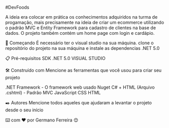 #DevFoods

A ideia era colocar em prática os conhecimentos adquiridos na turma de progamação, mais precisamente na ideia de 
criar um ecommerce utilizando o padrão MVC e Entity Framework para cadastro de clientes na base de dados.
O projeto também contém um home page com login e cardápio. 

🚀 Começando
É necessário ter o visual studio na sua máquina.
clone o repositório do projeto na sua máquina e instale as dependencias .NET 5.0
 

📋 Pré-requisitos
SDK .NET 5.0
VISUAL STUDIO


🛠️ Construído com
Mencione as ferramentas que você usou para criar seu projeto

.NET Framework - O framework web usado
 Nuget 
 C# + HTML (Arquivo .cshtml) - Padrão MVC
JavaScript
CSS
HTML

✒️ Autores
Mencione todos aqueles que ajudaram a levantar o projeto desde o seu início

⌨️ com ❤️ por Germano Ferreira 😊
